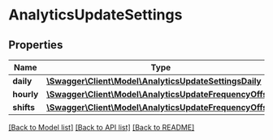 # AnalyticsUpdateSettings

## Properties
Name | Type | Description | Notes
------------ | ------------- | ------------- | -------------
**daily** | [**\Swagger\Client\Model\AnalyticsUpdateSettingsDaily**](AnalyticsUpdateSettingsDaily.md) |  | [optional] 
**hourly** | [**\Swagger\Client\Model\AnalyticsUpdateFrequencyOffset**](AnalyticsUpdateFrequencyOffset.md) |  | [optional] 
**shifts** | [**\Swagger\Client\Model\AnalyticsUpdateFrequencyOffset**](AnalyticsUpdateFrequencyOffset.md) |  | [optional] 

[[Back to Model list]](../README.md#documentation-for-models) [[Back to API list]](../README.md#documentation-for-api-endpoints) [[Back to README]](../README.md)


